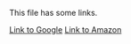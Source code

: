 This file has some links.

[Link to Google](https://www.google.com/)
[Link to Amazon](https://www.amazon.com/)
